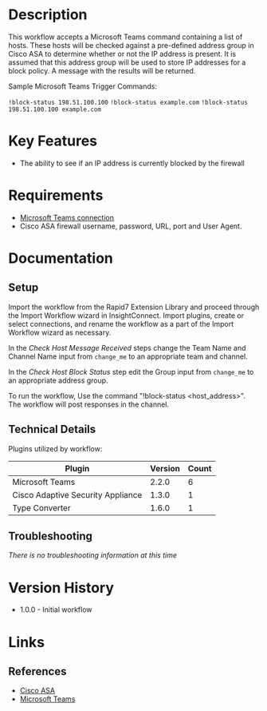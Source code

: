 # Description

This workflow accepts a Microsoft Teams command containing a list of hosts. These hosts will be checked against a pre-defined address group in Cisco ASA to determine whether or not the IP address is present. It is assumed that this address group will be used to store IP addresses for a block policy. A message with the results will be returned.

Sample Microsoft Teams Trigger Commands:

`!block-status 198.51.100.100`
`!block-status example.com`
`!block-status 198.51.100.100 example.com`

# Key Features

* The ability to see if an IP address is currently blocked by the firewall

# Requirements

* [Microsoft Teams connection](https://insightconnect.help.rapid7.com/docs/microsoft-teams)
* Cisco ASA firewall username, password, URL, port and User Agent.

# Documentation

## Setup

Import the workflow from the Rapid7 Extension Library and proceed through the Import Workflow wizard in InsightConnect. Import plugins, create or select connections, and rename the workflow as a part of the Import Workflow wizard as necessary.

In the _Check Host Message Received_ steps change the Team Name and Channel Name input from `change_me` to an appropriate team and channel.

In the _Check Host Block Status_ step edit the Group input from `change_me` to an appropriate address group.

To run the workflow,  Use the command "!block-status <host_address>". The workflow will post responses in the channel.

## Technical Details

Plugins utilized by workflow:

|Plugin|Version|Count|
|----|----|--------|
|Microsoft Teams|2.2.0|6|
|Cisco Adaptive Security Appliance|1.3.0|1|
|Type Converter|1.6.0|1|

## Troubleshooting

_There is no troubleshooting information at this time_

# Version History

* 1.0.0 - Initial workflow

# Links

## References

* [Cisco ASA](https://www.cisco.com)
* [Microsoft Teams](https://teams.microsoft.com)
